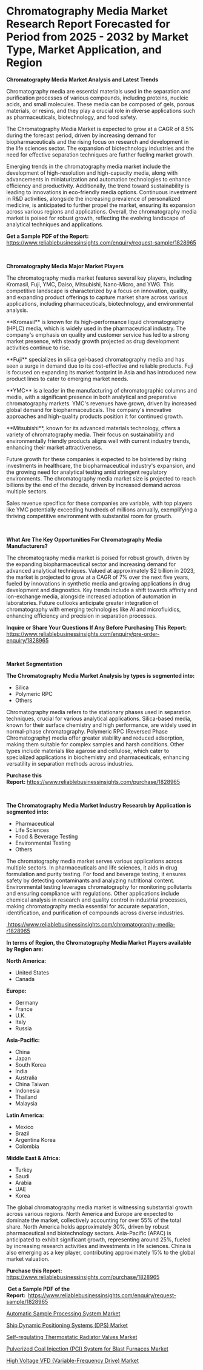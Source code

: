 <p><h1>Chromatography Media Market Research Report Forecasted for Period from 2025 -  2032 by Market Type, Market Application, and Region</h1></p><p><strong>Chromatography Media Market Analysis and Latest Trends</strong></p>
<p><p>Chromatography media are essential materials used in the separation and purification processes of various compounds, including proteins, nucleic acids, and small molecules. These media can be composed of gels, porous materials, or resins, and they play a crucial role in diverse applications such as pharmaceuticals, biotechnology, and food safety.</p><p>The Chromatography Media Market is expected to grow at a CAGR of 8.5% during the forecast period, driven by increasing demand for biopharmaceuticals and the rising focus on research and development in the life sciences sector. The expansion of biotechnology industries and the need for effective separation techniques are further fueling market growth.</p><p>Emerging trends in the chromatography media market include the development of high-resolution and high-capacity media, along with advancements in miniaturization and automation technologies to enhance efficiency and productivity. Additionally, the trend toward sustainability is leading to innovations in eco-friendly media options. Continuous investment in R&D activities, alongside the increasing prevalence of personalized medicine, is anticipated to further propel the market, ensuring its expansion across various regions and applications. Overall, the chromatography media market is poised for robust growth, reflecting the evolving landscape of analytical techniques and applications.</p></p>
<p><strong>Get a Sample PDF of the Report:&nbsp;</strong> <a href="https://www.reliablebusinessinsights.com/enquiry/request-sample/1828965?utm_campaign=3048&utm_medium=2&utm_source=Github&utm_content=ia&utm_term=31032025&utm_id=chromatography-media">https://www.reliablebusinessinsights.com/enquiry/request-sample/1828965</a></p>
<p>&nbsp;</p>
<p><strong>Chromatography Media Major Market Players</strong></p>
<p><p>The chromatography media market features several key players, including Kromasil, Fuji, YMC, Daiso, Mitsubishi, Nano-Micro, and YWG. This competitive landscape is characterized by a focus on innovation, quality, and expanding product offerings to capture market share across various applications, including pharmaceuticals, biotechnology, and environmental analysis.</p><p>**Kromasil** is known for its high-performance liquid chromatography (HPLC) media, which is widely used in the pharmaceutical industry. The company's emphasis on quality and customer service has led to a strong market presence, with steady growth projected as drug development activities continue to rise.</p><p>**Fuji** specializes in silica gel-based chromatography media and has seen a surge in demand due to its cost-effective and reliable products. Fuji is focused on expanding its market footprint in Asia and has introduced new product lines to cater to emerging market needs.</p><p>**YMC** is a leader in the manufacturing of chromatographic columns and media, with a significant presence in both analytical and preparative chromatography markets. YMC's revenues have grown, driven by increased global demand for biopharmaceuticals. The company's innovative approaches and high-quality products position it for continued growth.</p><p>**Mitsubishi**, known for its advanced materials technology, offers a variety of chromatography media. Their focus on sustainability and environmentally friendly products aligns well with current industry trends, enhancing their market attractiveness.</p><p>Future growth for these companies is expected to be bolstered by rising investments in healthcare, the biopharmaceutical industry's expansion, and the growing need for analytical testing amid stringent regulatory environments. The chromatography media market size is projected to reach billions by the end of the decade, driven by increased demand across multiple sectors.</p><p>Sales revenue specifics for these companies are variable, with top players like YMC potentially exceeding hundreds of millions annually, exemplifying a thriving competitive environment with substantial room for growth.</p></p>
<p>&nbsp;</p>
<p><strong>What Are The Key Opportunities For Chromatography Media Manufacturers?</strong></p>
<p><p>The chromatography media market is poised for robust growth, driven by the expanding biopharmaceutical sector and increasing demand for advanced analytical techniques. Valued at approximately $2 billion in 2023, the market is projected to grow at a CAGR of 7% over the next five years, fueled by innovations in synthetic media and growing applications in drug development and diagnostics. Key trends include a shift towards affinity and ion-exchange media, alongside increased adoption of automation in laboratories. Future outlooks anticipate greater integration of chromatography with emerging technologies like AI and microfluidics, enhancing efficiency and precision in separation processes.</p></p>
<p><strong>Inquire or Share Your Questions If Any Before Purchasing This Report:</strong> <a href="https://www.reliablebusinessinsights.com/enquiry/pre-order-enquiry/1828965?utm_campaign=3048&utm_medium=2&utm_source=Github&utm_content=ia&utm_term=31032025&utm_id=chromatography-media">https://www.reliablebusinessinsights.com/enquiry/pre-order-enquiry/1828965</a></p>
<p>&nbsp;</p>
<p><strong>Market Segmentation</strong></p>
<p><strong>The Chromatography Media Market Analysis by types is segmented into:</strong></p>
<p><ul><li>Silica</li><li>Polymeric RPC</li><li>Others</li></ul></p>
<p><p>Chromatography media refers to the stationary phases used in separation techniques, crucial for various analytical applications. Silica-based media, known for their surface chemistry and high performance, are widely used in normal-phase chromatography. Polymeric RPC (Reversed Phase Chromatography) media offer greater stability and reduced adsorption, making them suitable for complex samples and harsh conditions. Other types include materials like agarose and cellulose, which cater to specialized applications in biochemistry and pharmaceuticals, enhancing versatility in separation methods across industries.</p></p>
<p><strong>Purchase this Report:&nbsp;</strong><a href="https://www.reliablebusinessinsights.com/purchase/1828965?utm_campaign=3048&utm_medium=2&utm_source=Github&utm_content=ia&utm_term=31032025&utm_id=chromatography-media">https://www.reliablebusinessinsights.com/purchase/1828965</a></p>
<p>&nbsp;</p>
<p><strong>The Chromatography Media Market Industry Research by Application is segmented into:</strong></p>
<p><ul><li>Pharmaceutical</li><li>Life Sciences</li><li>Food & Beverage Testing</li><li>Environmental Testing</li><li>Others</li></ul></p>
<p><p>The chromatography media market serves various applications across multiple sectors. In pharmaceuticals and life sciences, it aids in drug formulation and purity testing. For food and beverage testing, it ensures safety by detecting contaminants and analyzing nutritional content. Environmental testing leverages chromatography for monitoring pollutants and ensuring compliance with regulations. Other applications include chemical analysis in research and quality control in industrial processes, making chromatography media essential for accurate separation, identification, and purification of compounds across diverse industries.</p></p>
<p><a href="https://www.reliablebusinessinsights.com/chromatography-media-r1828965?utm_campaign=3048&utm_medium=2&utm_source=Github&utm_content=ia&utm_term=31032025&utm_id=chromatography-media">&nbsp;https://www.reliablebusinessinsights.com/chromatography-media-r1828965</a></p>
<p><strong>In terms of Region, the Chromatography Media Market Players available by Region are:</strong></p>
<p>
    <p> <strong> North America: </strong>
        <ul>
            <li>United States</li>
            <li>Canada</li>
        </ul>
        </p> 
    <p> <strong> Europe: </strong>
        <ul>
            <li>Germany</li>
            <li>France</li>
            <li>U.K.</li>
            <li>Italy</li>
            <li>Russia</li>
        </ul>
        </p> 
    <p> <strong> Asia-Pacific: </strong>
        <ul>
            <li>China</li>
            <li>Japan</li>
            <li>South Korea</li>
            <li>India</li>
            <li>Australia</li>
            <li>China Taiwan</li>
            <li>Indonesia</li>
            <li>Thailand</li>
            <li>Malaysia</li>
        </ul>
        </p> 
    <p> <strong> Latin America: </strong>
        <ul>
            <li>Mexico</li>
            <li>Brazil</li>
            <li>Argentina Korea</li>
            <li>Colombia</li>
        </ul>
        </p> 
    <p> <strong> Middle East & Africa: </strong>
        <ul>
            <li>Turkey</li>
            <li>Saudi</li>
            <li>Arabia</li>
            <li>UAE</li>
            <li>Korea</li>
        </ul>
    </p>
    </p>
<p><p>The global chromatography media market is witnessing substantial growth across various regions. North America and Europe are expected to dominate the market, collectively accounting for over 55% of the total share. North America holds approximately 30%, driven by robust pharmaceutical and biotechnology sectors. Asia-Pacific (APAC) is anticipated to exhibit significant growth, representing around 25%, fueled by increasing research activities and investments in life sciences. China is also emerging as a key player, contributing approximately 15% to the global market valuation.</p></p>
<p><strong>Purchase this Report: </strong><a href="https://www.reliablebusinessinsights.com/purchase/1828965?utm_campaign=3048&utm_medium=2&utm_source=Github&utm_content=ia&utm_term=31032025&utm_id=chromatography-media">https://www.reliablebusinessinsights.com/purchase/1828965</a></p>
<p>&nbsp;<strong>Get a Sample PDF of the Report:&nbsp;&nbsp;</strong><a href="https://www.reliablebusinessinsights.com/enquiry/request-sample/1828965?utm_campaign=3048&utm_medium=2&utm_source=Github&utm_content=ia&utm_term=31032025&utm_id=chromatography-media">https://www.reliablebusinessinsights.com/enquiry/request-sample/1828965</a></p>
<p><strong></strong></p>
<p><p><a href="https://www.linkedin.com/pulse/future-automatic-sample-processing-system-market-expected-ltcnf?utm_campaign=3048&utm_medium=2&utm_source=Github&utm_content=ia&utm_term=31032025&utm_id=chromatography-media">Automatic Sample Processing System Market</a></p><p><a href="https://www.linkedin.com/pulse/ship-dynamic-positioning-systems-dps-market-forecasted-using-4sfle?utm_campaign=3048&utm_medium=2&utm_source=Github&utm_content=ia&utm_term=31032025&utm_id=chromatography-media">Ship Dynamic Positioning Systems (DPS) Market</a></p><p><a href="https://www.linkedin.com/pulse/market-insights-self-regulating-thermostatic-radiator-nhngf?utm_campaign=3048&utm_medium=2&utm_source=Github&utm_content=ia&utm_term=31032025&utm_id=chromatography-media">Self-regulating Thermostatic Radiator Valves Market</a></p><p><a href="https://www.linkedin.com/pulse/pulverized-coal-injection-pci-system-blast-furnaces-market-zvbqe?utm_campaign=3048&utm_medium=2&utm_source=Github&utm_content=ia&utm_term=31032025&utm_id=chromatography-media">Pulverized Coal Injection (PCI) System for Blast Furnaces Market</a></p><p><a href="https://www.linkedin.com/pulse/comprehensive-high-voltage-vfd-variable-frequency-drive-market-sycue?utm_campaign=3048&utm_medium=2&utm_source=Github&utm_content=ia&utm_term=31032025&utm_id=chromatography-media">High Voltage VFD (Variable-Frequency Drive) Market</a></p></p>